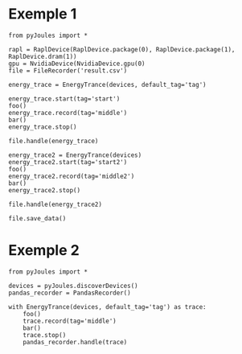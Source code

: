 
# Exemple 1

	from pyJoules import *
	
	rapl = RaplDevice(RaplDevice.package(0), RaplDevice.package(1), RaplDevice.dram(1))
	gpu = NvidiaDevice(NvidiaDevice.gpu(0)
	file = FileRecorder('result.csv')
		
	energy_trace = EnergyTrance(devices, default_tag='tag')
	
	energy_trace.start(tag='start')
	foo()
	energy_trace.record(tag='middle')	
	bar()
	energy_trace.stop()
	
	file.handle(energy_trace)
	
	energy_trace2 = EnergyTrance(devices)
	energy_trace2.start(tag='start2')
	foo()
	energy_trace2.record(tag='middle2')	
	bar()
	energy_trace2.stop()
	
	file.handle(energy_trace2)
	
	file.save_data()	
	
# Exemple 2

	from pyJoules import *
	
	devices = pyJoules.discoverDevices()
	pandas_recorder = PandasRecorder()
	
	with EnergyTrance(devices, default_tag='tag') as trace:
		foo()
		trace.record(tag='middle')	
		bar()
		trace.stop()
		pandas_recorder.handle(trace)
